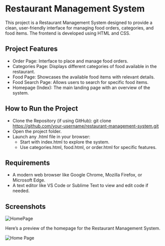 # **Restaurant Management System**
This project is a Restaurant Management System designed to provide a clean, user-friendly interface for managing food orders, categories, and food items. The frontend is developed using HTML and CSS.

## **Project Features**
- Order Page: Interface to place and manage food orders.
- Categories Page: Displays different categories of food available in the restaurant.
- Food Page: Showcases the available food items with relevant details.
- Food Search Page: Allows users to search for specific food items.
- Homepage (Index): The main landing page with an overview of the system.

## **How to Run the Project**
- Clone the Repository (if using GitHub):
  git clone https://github.com/your-username/restaurant-management-system.git
- Open the project folder.
- Launch any .html file in your browser:
    + Start with index.html to explore the system.
    + Use categories.html, food.html, or order.html for specific features.
 
## **Requirements**
- A modern web browser like Google Chrome, Mozilla Firefox, or Microsoft Edge.
- A text editor like VS Code or Sublime Text to view and edit code if needed.
  
## **Screenshots**

![HomePage]("images\Home")

Here’s a preview of the homepage for the Restaurant Management System.

<img src="C:\Users\Snehal\OneDrive\Pictures\Screenshots\Screenshot 2024-12-06 123430.png" alt="Home Page" >

